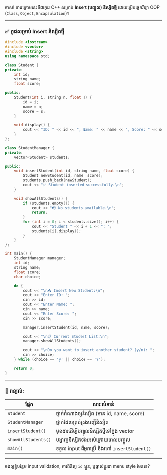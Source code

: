 ចាស! ខាងក្រោមនេះគឺជាកូដ C++ សម្រាប់ **Insert (បញ្ចូល) និស្សិតថ្មី** ដោយប្រើបច្ចេកវិទ្យា OOP (`Class`, `Object`, `Encapsulation`)។

---

### ✅ **កូដសម្រាប់ Insert និស្សិតថ្មី**

```cpp
#include <iostream>
#include <vector>
#include <string>
using namespace std;

class Student {
private:
    int id;
    string name;
    float score;

public:
    Student(int i, string n, float s) {
        id = i;
        name = n;
        score = s;
    }

    void display() {
        cout << "ID: " << id << ", Name: " << name << ", Score: " << score << endl;
    }
};

class StudentManager {
private:
    vector<Student> students;

public:
    void insertStudent(int id, string name, float score) {
        Student newStudent(id, name, score);
        students.push_back(newStudent);
        cout << "✅ Student inserted successfully.\n";
    }

    void showAllStudents() {
        if (students.empty()) {
            cout << "📭 No students available.\n";
            return;
        }
        for (int i = 0; i < students.size(); i++) {
            cout << "Student " << i + 1 << ": ";
            students[i].display();
        }
    }
};

int main() {
    StudentManager manager;
    int id;
    string name;
    float score;
    char choice;

    do {
        cout << "\n📥 Insert New Student:\n";
        cout << "Enter ID: ";
        cin >> id;
        cout << "Enter Name: ";
        cin >> name;
        cout << "Enter Score: ";
        cin >> score;

        manager.insertStudent(id, name, score);

        cout << "\n📋 Current Student List:\n";
        manager.showAllStudents();

        cout << "\nDo you want to insert another student? (y/n): ";
        cin >> choice;
    } while (choice == 'y' || choice == 'Y');

    return 0;
}
```

---

### 🔎 ពន្យល់:

| ផ្នែក               | សារៈសំខាន់                                    |
| ------------------- | --------------------------------------------- |
| `Student`           | ថ្នាក់តំណាងឲ្យនិស្សិត (មាន id, name, score)   |
| `StudentManager`    | ថ្នាក់ដែលគ្រប់គ្រងបញ្ជីនិស្សិត                |
| `insertStudent()`   | មុខងារដើម្បីបញ្ចូលនិស្សិតថ្មីទៅក្នុង vector   |
| `showAllStudents()` | បង្ហាញនិស្សិតទាំងអស់ក្រោយពេលបញ្ចូល            |
| `main()`            | ទទួល input ពីអ្នកប្រើ និងហៅ `insertStudent()` |

---

ចង់ឲ្យខ្ញុំបន្ថែម input validation, ការពិនិត្យ `id` ស្ទួន, ឬផ្លាស់ប្តូរជា menu style មែនទេ?
